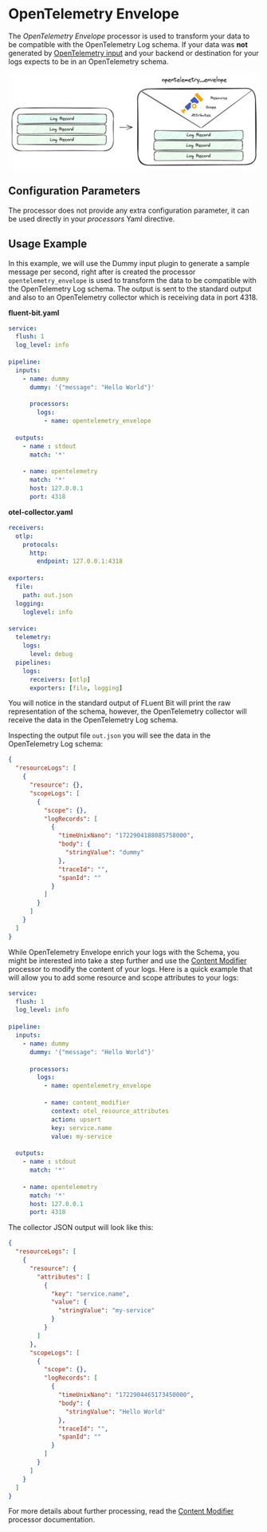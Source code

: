 # OpenTelemetry Envelope

The _OpenTelemetry Envelope_ processor is used to transform your data to be compatible with the OpenTelemetry Log schema. If your data was __not__ generated by [OpenTelemetry input](../inputs/opentelemetry.md) and your backend or destination for your logs expects to be in an OpenTelemetry schema.

![](/imgs/processor_opentelemetry_envelope.png)

## Configuration Parameters

The processor does not provide any extra configuration parameter, it can be used directly in your _processors_ Yaml directive.

## Usage Example

In this example, we will use the Dummy input plugin to generate a sample message per second, right after is created the processor `opentelemetry_envelope` is used to transform the data to be compatible with the OpenTelemetry Log schema. The output is sent to the standard output and also to an OpenTelemetry collector which is receiving data in port 4318.


__fluent-bit.yaml__

```yaml
service:
  flush: 1
  log_level: info

pipeline:
  inputs:
    - name: dummy
      dummy: '{"message": "Hello World"}'

      processors:
        logs:
          - name: opentelemetry_envelope

  outputs:
    - name : stdout
      match: '*'

    - name: opentelemetry
      match: '*'
      host: 127.0.0.1
      port: 4318
```

__otel-collector.yaml__

```yaml
receivers:
  otlp:
    protocols:
      http:
        endpoint: 127.0.0.1:4318

exporters:
  file:
    path: out.json
  logging:
    loglevel: info

service:
  telemetry:
    logs:
      level: debug
  pipelines:
    logs:
      receivers: [otlp]
      exporters: [file, logging]
```

 You will notice in the standard output of FLuent Bit will print the raw representation of the schema, however, the OpenTelemetry collector will receive the data in the OpenTelemetry Log schema.

Inspecting the output file `out.json` you will see the data in the OpenTelemetry Log schema:


```json
{
  "resourceLogs": [
    {
      "resource": {},
      "scopeLogs": [
        {
          "scope": {},
          "logRecords": [
            {
              "timeUnixNano": "1722904188085758000",
              "body": {
                "stringValue": "dummy"
              },
              "traceId": "",
              "spanId": ""
            }
          ]
        }
      ]
    }
  ]
}
```

While OpenTelemetry Envelope enrich your logs with the Schema, you might be interested into take a step further and use the [Content Modifier](../processors/content-modifier.md) processor to modify the content of your logs. Here is a quick example that will allow you to add some resource and scope attributes to your logs:

```yaml
service:
  flush: 1
  log_level: info

pipeline:
  inputs:
    - name: dummy
      dummy: '{"message": "Hello World"}'

      processors:
        logs:
          - name: opentelemetry_envelope

          - name: content_modifier
            context: otel_resource_attributes
            action: upsert
            key: service.name
            value: my-service

  outputs:
    - name : stdout
      match: '*'

    - name: opentelemetry
      match: '*'
      host: 127.0.0.1
      port: 4318
```

The collector JSON output will look like this:

```json
{
  "resourceLogs": [
    {
      "resource": {
        "attributes": [
          {
            "key": "service.name",
            "value": {
              "stringValue": "my-service"
            }
          }
        ]
      },
      "scopeLogs": [
        {
          "scope": {},
          "logRecords": [
            {
              "timeUnixNano": "1722904465173450000",
              "body": {
                "stringValue": "Hello World"
              },
              "traceId": "",
              "spanId": ""
            }
          ]
        }
      ]
    }
  ]
}
```

For more details about further processing, read the [Content Modifier](../processors/content-modifier.md) processor documentation.
